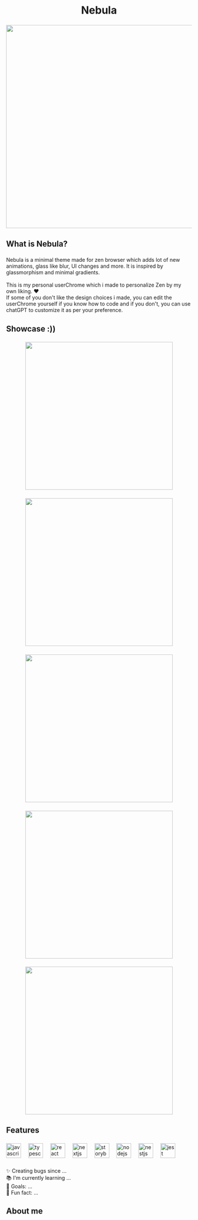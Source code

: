 <h1 align="center">Nebula</h1>

###

<div align="center">
  <img height="550" src="https://i.ibb.co/ZRFXDBW2/Screenshot-2025-03-06-195221.png"  />
</div>

###

<h2 align="left">What is Nebula?</h2>

###

<p align="left">Nebula is a minimal theme made for zen browser which adds lot of new animations, glass like blur, UI changes and more. It is inspired by glassmorphism and minimal gradients.<br><br>This is my personal userChrome which i made to personalize Zen by my own liking. ❤️<br>If some of you don't like the design choices i made, you can edit the userChrome yourself if you know how to code and if you don't, you can use chatGPT to customize it as per your preference.</p>

###

<h2 align="left">Showcase :))</h2>

###

<div align="center">
  <img height="400" src="https://i.ibb.co/jvVnVDcq/Screenshot-2025-03-06-202211.png"  />
</div>

###

<div align="center">
  <img height="400" src="https://i.ibb.co/fV2WQbM2/Screenshot-2025-03-06-202004.png"  />
</div>

###

<div align="center">
  <img height="400" src="https://i.ibb.co/5X6BHGXT/Screenshot-2025-03-06-202154.png"  />
</div>

###

<div align="center">
  <img height="400" src="https://i.ibb.co/V0w598Gy/Screenshot-2025-03-06-202041.png"  />
</div>

###

<div align="center">
  <img height="400" src="https://i.ibb.co/MDrCX4n5/Screenshot-2025-03-06-202115.png"  />
</div>

###

<h2 align="left">Features</h2>

###

<div align="left">
  <img src="https://cdn.jsdelivr.net/gh/devicons/devicon/icons/javascript/javascript-original.svg" height="40" alt="javascript logo"  />
  <img width="12" />
  <img src="https://cdn.jsdelivr.net/gh/devicons/devicon/icons/typescript/typescript-original.svg" height="40" alt="typescript logo"  />
  <img width="12" />
  <img src="https://cdn.jsdelivr.net/gh/devicons/devicon/icons/react/react-original.svg" height="40" alt="react logo"  />
  <img width="12" />
  <img src="https://cdn.jsdelivr.net/gh/devicons/devicon/icons/nextjs/nextjs-original.svg" height="40" alt="nextjs logo"  />
  <img width="12" />
  <img src="https://cdn.jsdelivr.net/gh/devicons/devicon/icons/storybook/storybook-original.svg" height="40" alt="storybook logo"  />
  <img width="12" />
  <img src="https://cdn.jsdelivr.net/gh/devicons/devicon/icons/nodejs/nodejs-original.svg" height="40" alt="nodejs logo"  />
  <img width="12" />
  <img src="https://cdn.jsdelivr.net/gh/devicons/devicon/icons/nestjs/nestjs-original.svg" height="40" alt="nestjs logo"  />
  <img width="12" />
  <img src="https://cdn.jsdelivr.net/gh/devicons/devicon/icons/jest/jest-plain.svg" height="40" alt="jest logo"  />
</div>

###

<p align="left">✨ Creating bugs since ...<br>📚 I'm currently learning ...<br>🎯 Goals: ...<br>🎲 Fun fact: ...</p>

###

<h2 align="left">About me</h2>

###

